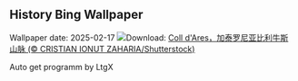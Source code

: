 ## History Bing Wallpaper
Wallpaper date: 2025-02-17
![](https://www.bing.com/th?id=OHR.CatalanPyrenees_ZH-CN9699602584_UHD.jpg&w=1000)Download: [Coll d'Ares，加泰罗尼亚比利牛斯​​山脉 (© CRISTIAN IONUT ZAHARIA/Shutterstock)](https://www.bing.com/th?id=OHR.CatalanPyrenees_ZH-CN9699602584_UHD.jpg)

Auto get programm by LtgX
